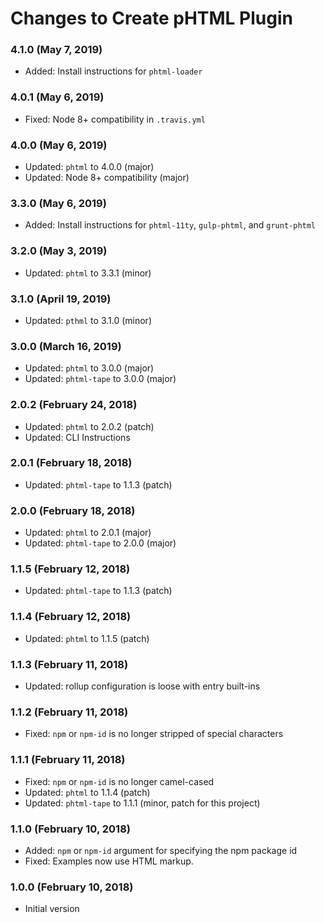 # Changes to Create pHTML Plugin

### 4.1.0 (May 7, 2019)

- Added: Install instructions for `phtml-loader`

### 4.0.1 (May 6, 2019)

- Fixed: Node 8+ compatibility in `.travis.yml`

### 4.0.0 (May 6, 2019)

- Updated: `phtml` to 4.0.0 (major)
- Updated: Node 8+ compatibility (major)

### 3.3.0 (May 6, 2019)

- Added: Install instructions for `phtml-11ty`, `gulp-phtml`, and `grunt-phtml`

### 3.2.0 (May 3, 2019)

- Updated: `phtml` to 3.3.1 (minor)

### 3.1.0 (April 19, 2019)

- Updated: `pthml` to 3.1.0 (minor)

### 3.0.0 (March 16, 2019)

- Updated: `phtml` to 3.0.0 (major)
- Updated: `phtml-tape` to 3.0.0 (major)

### 2.0.2 (February 24, 2018)

- Updated: `phtml` to 2.0.2 (patch)
- Updated: CLI Instructions

### 2.0.1 (February 18, 2018)

- Updated: `phtml-tape` to 1.1.3 (patch)

### 2.0.0 (February 18, 2018)

- Updated: `phtml` to 2.0.1 (major)
- Updated: `phtml-tape` to 2.0.0 (major)

### 1.1.5 (February 12, 2018)

- Updated: `phtml-tape` to 1.1.3 (patch)

### 1.1.4 (February 12, 2018)

- Updated: `phtml` to 1.1.5 (patch)

### 1.1.3 (February 11, 2018)

- Updated: rollup configuration is loose with entry built-ins

### 1.1.2 (February 11, 2018)

- Fixed: `npm` or `npm-id` is no longer stripped of special characters

### 1.1.1 (February 11, 2018)

- Fixed: `npm` or `npm-id` is no longer camel-cased
- Updated: `phtml` to 1.1.4 (patch)
- Updated: `phtml-tape` to 1.1.1 (minor, patch for this project)

### 1.1.0 (February 10, 2018)

- Added: `npm` or `npm-id` argument for specifying the npm package id
- Fixed: Examples now use HTML markup.

### 1.0.0 (February 10, 2018)

- Initial version
